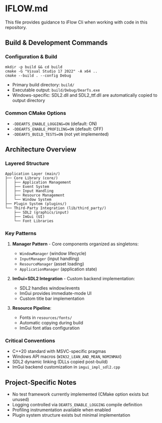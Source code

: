 # IFLOW.md

This file provides guidance to iFlow Cli when working with code in this repository.

## Build & Development Commands

### Configuration & Build
```
mkdir -p build && cd build
cmake -G "Visual Studio 17 2022" -A x64 ..
cmake --build . --config Debug
```
- Primary build directory: `build/`
- Executable output: `build/Debug/DearTs.exe`
- Windows-specific: SDL2.dll and SDL2_ttf.dll are automatically copied to output directory

### Common CMake Options
- `-DDEARTS_ENABLE_LOGGING=ON` (default: ON)
- `-DDEARTS_ENABLE_PROFILING=ON` (default: OFF)
- `-DDEARTS_BUILD_TESTS=ON` (not yet implemented)

## Architecture Overview

### Layered Structure
```
Application Layer (main/)
├── Core Library (core/)
│   ├── Application Management
│   ├── Event System
│   ├── Input Handling
│   ├── Resource Management
│   └── Window System
├── Plugin System (plugins/)
└── Third-Party Integration (lib/third_party/)
    ├── SDL2 (graphics/input)
    ├── ImGui (UI)
    └── Font Libraries
```

### Key Patterns
1. **Manager Pattern** - Core components organized as singletons:
   - `WindowManager` (window lifecycle)
   - `InputManager` (input handling)
   - `ResourceManager` (asset loading)
   - `ApplicationManager` (application state)

2. **ImGui+SDL2 Integration** - Custom backend implementation:
   - SDL2 handles window/events
   - ImGui provides immediate-mode UI
   - Custom title bar implementation

3. **Resource Pipeline**:
   - Fonts in `resources/fonts/`
   - Automatic copying during build
   - ImGui font atlas configuration

### Critical Conventions
- C++20 standard with MSVC-specific pragmas
- Windows API macros (`WIN32_LEAN_AND_MEAN`, `NOMINMAX`)
- SDL2 dynamic linking (DLLs copied post-build)
- ImGui backend customization in `imgui_impl_sdl2.cpp`

## Project-Specific Notes
- No test framework currently implemented (CMake option exists but unused)
- Logging controlled via `DEARTS_ENABLE_LOGGING` compile definition
- Profiling instrumentation available when enabled
- Plugin system structure exists but minimal implementation